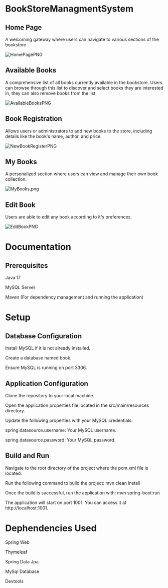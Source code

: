 # BookStoreManagmentSystem
## Home Page
A welcoming gateway where users can navigate to various sections of the bookstore.

![HomePagePNG](https://github.com/GukaGul/BookStoreManagmentSystem/assets/121638498/ba11298a-af15-4495-b341-f439e34762e6)


## Available Books
A comprehensive list of all books currently available in the bookstore.
Users can browse through this list to discover and select books they are interested in, they can also remove books from the list.

![AvailableBooksPNG](https://github.com/GukaGul/BookStoreManagmentSystem/assets/121638498/45d49fa9-760d-4fa0-a0a7-d100e7248943)


## Book Registration
Allows users or administrators to add new books to the store, including details like the book's name, author, and price.

![NewBookRegisterPNG](https://github.com/GukaGul/BookStoreManagmentSystem/assets/121638498/0a3f5c8b-f9bb-4cd1-a279-12d7a80aeb50)


## My Books
A personalized section where users can view and manage their own book collection.

![MyBooks,png](https://github.com/GukaGul/BookStoreManagmentSystem/assets/121638498/354484ab-f973-4f59-bd17-f2978633eee8)


## Edit Book
Users are able to edit any book according to it's preferences.

![EditBookPNG](https://github.com/GukaGul/BookStoreManagmentSystem/assets/121638498/09c19af1-0c23-4fe6-9c4f-478ff1fbfa75)


# Documentation

## Prerequisites
Java 17

MySQL Server

Maven (For dependency management and running the application)

# Setup
## Database Configuration
Install MySQL if it is not already installed.

Create a database named book.

Ensure MySQL is running on port 3306.

## Application Configuration
Clone the repository to your local machine.

Open the application.properties file located in the src/main/resources directory.

Update the following properties with your MySQL credentials:

spring.datasource.username: Your MySQL username.

spring.datasource.password: Your MySQL password.

## Build and Run
Navigate to the root directory of the project where the pom.xml file is located.

Run the following command to build the project: mvn clean install

Once the build is successful, run the application with: mvn spring-boot:run

The application will start on port 1001. You can access it at http://localhost:1001.

# Dephendencies Used
Spring Web

Thymeleaf

Spring Data Jpa

MySql Database

Devtools















